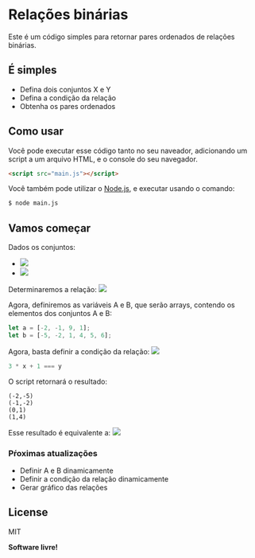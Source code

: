 # Relações binárias

Este é um código simples para retornar pares ordenados de relações binárias.

## É simples
  - Defina dois conjuntos X e Y
  - Defina a condição da relação
  - Obtenha os pares ordenados

## Como usar
Você pode executar esse código tanto no seu naveador, adicionando um script a um arquivo HTML, e o console do seu navegador.
~~~html
<script src="main.js"></script>
~~~
Você também pode utilizar o [Node.js], e executar usando o comando:
```sh
$ node main.js
```

## Vamos começar
Dados os conjuntos:
-  <img src="https://render.githubusercontent.com/render/math?math=A%20%3D%20%5Cleft%20%5C%7B%20-2%2C%20-1%2C%200%2C%201%20%5Cright%20%5C%7D">
- <img src="https://render.githubusercontent.com/render/math?math=B%20%3D%20%5Cleft%20%5C%7B-5%2C%20-2%2C%201%2C%204%2C%205%2C%206%20%5Cright%20%5C%7D">
Determinaremos a relação:
<img src="https://render.githubusercontent.com/render/math?math=R%20%3D%20%5Cleft%20%5C%7B%20%5Cleft%20(%20x%2C%20y%20%5Cright%20)%20%5Cin%20A%5Ctimes%20B%20%7Cy%20%3D%203x%20%2B%201%20%5Cright%20%5C%7D">


Agora, definiremos as variáveis A e B, que serão arrays, contendo os elementos dos conjuntos A e B:
~~~javascript
let a = [-2, -1, 9, 1];
let b = [-5, -2, 1, 4, 5, 6];
~~~

Agora, basta definir a condição da relação:
<img src="https://render.githubusercontent.com/render/math?math=y%20%3D%203x%2B1">
~~~javascript
3 * x + 1 === y
~~~

O script retornará o resultado:
~~~
(-2,-5)
(-1,-2)
(0,1)
(1,4)
~~~
Esse resultado é equivalente a:
<img src="https://render.githubusercontent.com/render/math?math=R%3D%20%5Cleft%20%5C%7B%20%5Cleft%20(%20-2%2C%20-5%20%5Cright%20)%20%5Cleft%20(%20-1%2C%20-2%20%5Cright%20)%20%5Cleft%20(%200%2C%201%20%5Cright%20)%20%5Cleft%20(%201%2C%204%20%5Cright%20)%20%5Cright%20%5C%7D">



### Pŕoximas atualizações

 - Definir A e B dinamicamente
 - Definir a condição da relação dinamicamente
 - Gerar gráfico das relações

License
----

MIT


**Software livre!**

   [node.js]: <http://nodejs.org>
   
